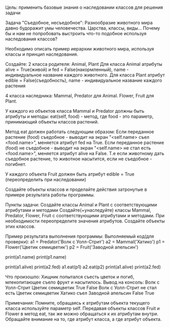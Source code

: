 Цель: применить базовые знания о наследовании классов для решения задачи

Задача "Съедобное, несъедобное": 
Разнообразие животного мира давно будоражит умы человечества. 
Царства, классы, виды... Почему бы и нам не попробовать выстроить что-то подобное используя наследования классов?

Необходимо описать пример иерархии животного мира, используя классы и принцип наследования.

Создайте: 
2 класса родителя:
Animal, Plant 
Для класса Animal атрибуты alive = True(живой) и fed = False(накормленный), name - индивидуальное название каждого животного. 
Для класса Plant атрибут edible = False(съедобность), name - индивидуальное название каждого растения

4 класса наследника: 
Mammal, Predator для Animal. Flower, Fruit для Plant.

У каждого из объектов класса Mammal и Predator должны быть атрибуты и методы: 
eat(self, food) - метод, где food - это параметр, принимающий объекты классов растений.

Метод eat должен работать следующим образом: 
Если переданное растение (food) съедобное - выводит на экран "<self.name> съел <food.name>", меняется атрибут fed на True. 
Если переданное растение (food) не съедобное - выводит на экран "<self.name> не стал есть <food.name>", меняется атрибут alive на False.
Т.е если животному дать съедобное растение, то животное насытится, если не съедобное - погибнет.

У каждого объекта Fruit должен быть атрибут edible = True (переопределить при наследовании)

Создайте объекты классов и проделайте действия затронутые в примере результата работы программы.

Пункты задачи:
Создайте классы Animal и Plant с соответствующими атрибутами и методами 
Создайте(+унаследуйте) классы Mammal, Predator, Flower, Fruit с соответствующими атрибутами и методами.
При необходимости переопределите значения атрибутов. Создайте объекты этих классов.

Пример результата выполнения программы: 
Выполняемый код(для проверки): 
a1 = Predator('Волк с Уолл-Стрит') 
a2 = Mammal('Хатико') 
p1 = Flower('Цветик семицветик') 
p2 = Fruit('Заводной апельсин')

print(a1.name)
print(p1.name)

print(a1.alive) 
print(a2.fed) 
a1.eat(p1) 
a2.eat(p2) 
print(a1.alive) 
print(a2.fed)

Что произошло: 
Хищник попытался съесть цветок и погиб, млекопитающее съело фрукт и насытилось.
Вывод на консоль: 
Волк с Уолл-Стрит 
Цветик семицветик 
True 
False 
Волк с Уолл-Стрит не стал есть Цветик семицветик 
Хатико съел Заводной апельсин 
False 
True

Примечания: 
Помните, обращаясь к атрибутам объекта текущего класса используйте параметр self.
Передавая объекты классов Fruit и Flower в метод eat, так же можно обращаться к их атрибутам внутри.
Обращайте внимание на то, где атрибут класса, а где атрибут объекта.